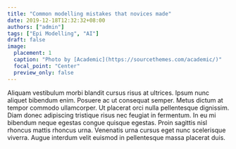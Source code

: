 ```yaml
---
title: "Common modelling mistakes that novices made"
date: 2019-12-18T12:32:32+08:00
authors: ["admin"]
tags: ["Epi Modelling", "AI"]
draft: false
image:
  placement: 1
  caption: "Photo by [Academic](https://sourcethemes.com/academic/)"
  focal_point: "Center"
  preview_only: false
---
```

Aliquam vestibulum morbi blandit cursus risus at ultrices. Ipsum nunc aliquet bibendum enim. Posuere ac ut consequat semper. Metus dictum at tempor commodo ullamcorper. Ut placerat orci nulla pellentesque dignissim. Diam donec adipiscing tristique risus nec feugiat in fermentum. In eu mi bibendum neque egestas congue quisque egestas. Proin sagittis nisl rhoncus mattis rhoncus urna. Venenatis urna cursus eget nunc scelerisque viverra. Augue interdum velit euismod in pellentesque massa placerat duis.
